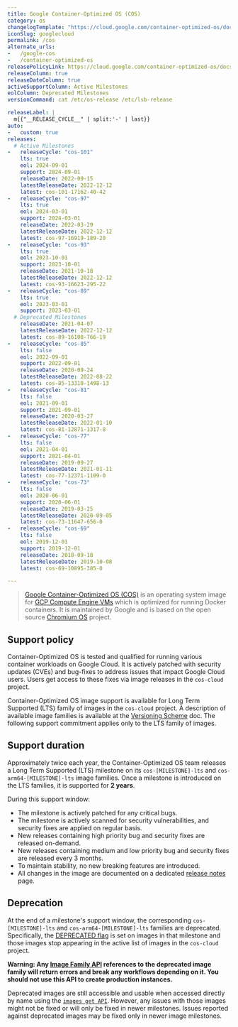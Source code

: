 ```yaml
---
title: Google Container-Optimized OS (COS)
category: os
changelogTemplate: "https://cloud.google.com/container-optimized-os/docs/release-notes/m__RELEASE_CYCLE__#__LATEST__"
iconSlug: googlecloud
permalink: /cos
alternate_urls:
-   /google-cos
-   /container-optimized-os
releasePolicyLink: https://cloud.google.com/container-optimized-os/docs/resources/support-policy
releaseColumn: true
releaseDateColumn: true
activeSupportColumn: Active Milestones
eolColumn: Deprecated Milestones
versionCommand: cat /etc/os-release /etc/lsb-release

releaseLabel: |
  m{{"__RELEASE_CYCLE__" | split:'-' | last}}
auto:
-   custom: true
releases:
  # Active Milestones
-   releaseCycle: "cos-101"
    lts: true
    eol: 2024-09-01
    support: 2024-09-01
    releaseDate: 2022-09-15
    latestReleaseDate: 2022-12-12
    latest: cos-101-17162-40-42
-   releaseCycle: "cos-97"
    lts: true
    eol: 2024-03-01
    support: 2024-03-01
    releaseDate: 2022-03-29
    latestReleaseDate: 2022-12-12
    latest: cos-97-16919-189-20
-   releaseCycle: "cos-93"
    lts: true
    eol: 2023-10-01
    support: 2023-10-01
    releaseDate: 2021-10-18
    latestReleaseDate: 2022-12-12
    latest: cos-93-16623-295-22
-   releaseCycle: "cos-89"
    lts: true
    eol: 2023-03-01
    support: 2023-03-01
  # Deprecated Milestones
    releaseDate: 2021-04-07
    latestReleaseDate: 2022-12-12
    latest: cos-89-16108-766-19
-   releaseCycle: "cos-85"
    lts: false
    eol: 2022-09-01
    support: 2022-09-01
    releaseDate: 2020-09-24
    latestReleaseDate: 2022-08-22
    latest: cos-85-13310-1498-13
-   releaseCycle: "cos-81"
    lts: false
    eol: 2021-09-01
    support: 2021-09-01
    releaseDate: 2020-03-27
    latestReleaseDate: 2022-01-10
    latest: cos-81-12871-1317-8
-   releaseCycle: "cos-77"
    lts: false
    eol: 2021-04-01
    support: 2021-04-01
    releaseDate: 2019-09-27
    latestReleaseDate: 2021-01-11
    latest: cos-77-12371-1109-0
-   releaseCycle: "cos-73"
    lts: false
    eol: 2020-06-01
    support: 2020-06-01
    releaseDate: 2019-03-25
    latestReleaseDate: 2020-09-05
    latest: cos-73-11647-656-0
-   releaseCycle: "cos-69"
    lts: false
    eol: 2019-12-01
    support: 2019-12-01
    releaseDate: 2018-09-18
    latestReleaseDate: 2019-10-08
    latest: cos-69-10895-385-0

---
```


> [Google Container-Optimized OS (COS)](https://cloud.google.com/container-optimized-os/docs/concepts/features-and-benefits) is an operating system image for [GCP Compute Engine VMs](https://cloud.google.com/compute) which is optimized for running Docker containers. It is maintained by Google and is based on the open source [Chromium OS](https://www.chromium.org/chromium-os) project.

## Support policy

Container-Optimized OS is tested and qualified for running various container workloads on Google Cloud. It is actively patched with security updates (CVEs) and bug-fixes to address issues that impact Google Cloud users. Users get access to these fixes via image releases in the `cos-cloud` project.

Container-Optimized OS image support is available for Long Term Supported (LTS) family of images in the `cos-cloud` project. A description of available image families is available at the [Versioning Scheme](https://cloud.google.com/container-optimized-os/docs/concepts/versioning#image_families) doc. The following support commitment applies only to the LTS family of images.

## Support duration

Approximately twice each year, the Container-Optimized OS team releases a Long Term Supported (LTS) milestone on its `cos-[MILESTONE]-lts` and `cos-arm64-[MILESTONE]-lts` image families. Once a milestone is introduced on the LTS families, it is supported for **2 years**.

During this support window:

* The milestone is actively patched for any critical bugs.
* The milestone is actively scanned for security vulnerabilities, and security fixes are applied on regular basis.
* New releases containing high priority bug and security fixes are released on-demand.
* New releases containing medium and low priority bug and security fixes are released every 3 months.
* To maintain stability, no new breaking features are introduced.
* All changes in the image are documented on a dedicated [release notes](https://cloud.google.com/container-optimized-os/docs/release-notes) page.

## Deprecation

At the end of a milestone's support window, the corresponding `cos-[MILESTONE]-lts` and `cos-arm64-[MILESTONE]-lts` families are deprecated. Specifically, the [DEPRECATED flag](https://cloud.google.com/compute/docs/reference/rest/v1/images/deprecate) is set on images in that milestone and those images stop appearing in the active list of images in the `cos-cloud` project.

**Warning: Any [Image Family API](https://cloud.google.com/compute/docs/reference/rest/v1/images/getFromFamily) references to the deprecated image family will return errors and break any workflows depending on it. You should not use this API to create production instances.**

Deprecated images are still accessible and usable when accessed directly by name using the [`images get API`](https://cloud.google.com/compute/docs/reference/rest/v1/images/get). However, any issues with those images might not be fixed or will only be fixed in newer milestones. Issues reported against deprecated images may be fixed only in newer image milestones.
